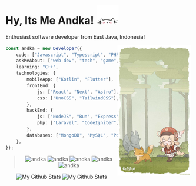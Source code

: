 <h1> Hy, Its Me Andka! <img src="./public/catto.gif" width="60"></h1>
<p> Enthusiast software developer from East Java, Indonesia! </p>
<img src="./public//klee.jpg" width="200" align="right">

```ts
const andka = new Developer({
	code: ["Javascript", "Typescript", "PHP", "Python"],
	askMeAbout: ["web dev", "tech", "game", "animanga"],
	learning: "C++",
	technologies: {
		mobileApp: ["Kotlin", "Flutter"],
		frontEnd: {
			js: ["React", "Next", "Astro"],
			css: ["UnoCSS", "TailwindCSS"],
		},
		backEnd: {
			js: ["NodeJS", "Bun", "Express", "Fastify"],
			php: ["Laravel", "CodeIgniter", "Wordpress"],
		},
		databases: ["MongoDB", "MySQL", "PostgreSQL"],
	},
});
```

> <p align="center"> <img src="https://komarev.com/ghpvc/?username=xirf&label=Profile%20Views&color=0e75b6&style=flat" alt="andka" /> <img src="https://img.shields.io/github/followers/xirf?label=follow&style=social" alt="andka" /> <img src="https://img.shields.io/github/stars/xirf?style=social" alt="andka" /> <img src="https://img.shields.io/github/watchers/xirf/xirf?style=social" alt="andka" /> <img src="https://img.shields.io/github/last-commit/xirf/xirf/main?label=Last%20Update&style=flat-square&color=0e75b6" alt="andka" /> </p>

<p align="center">
    <img src="https://github-readme-stats.vercel.app/api?username=xirf&show_icons=true&theme=tokyonight&line_height=27&count_private=true&include_all_commits=true&hide_border=true" alt="My Github Stats" height="170px">
    <img src="https://github-readme-stats.vercel.app/api/top-langs/?username=xirf&theme=tokyonight&hide_border=true&layout=compact" alt="My Github Stats" height="170px">
</p>
